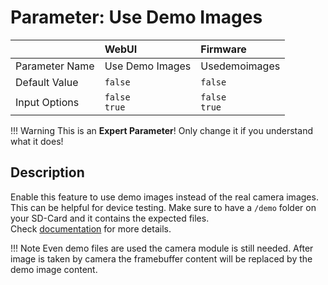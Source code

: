 # Parameter: Use Demo Images

|                   | WebUI               | Firmware
|:---               |:---                 |:----
| Parameter Name    | Use Demo Images     | Usedemoimages
| Default Value     | `false`             | `false`
| Input Options     | `false`<br>`true`   | `false`<br>`true` 


!!! Warning
    This is an **Expert Parameter**! Only change it if you understand what it does!  


## Description

Enable this feature to use demo images instead of the real camera images.
This can be helpful for device testing. Make sure to have a `/demo` folder 
on your SD-Card and it contains the expected files.<br>
Check [documentation](https://jomjol.github.io/AI-on-the-edge-device-docs/Demo-Mode)
for more details. 


!!! Note
    Even demo files are used the camera module is still needed. After image is taken
    by camera the framebuffer content will be replaced by the demo image content.
